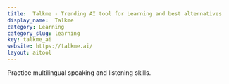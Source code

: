 ```yaml
---
title:  Talkme - Trending AI tool for Learning and best alternatives
display_name:  Talkme
category: Learning
category_slug: learning
key: talkme_ai
website: https://talkme.ai/
layout: aitool
---
```


Practice multilingual speaking and listening skills.
